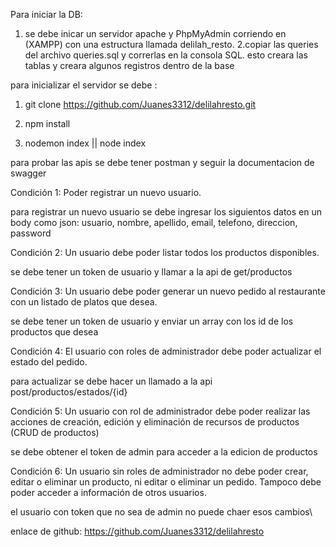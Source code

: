 Para iniciar la DB:
1. se debe inicar un servidor apache y PhpMyAdmin corriendo en (XAMPP) con una estructura llamada delilah_resto. 
2.copiar las queries del archivo queries.sql y correrlas en la consola SQL. esto creara las tablas y creara algunos registros dentro de la base

para inicializar el servidor  se debe :
1. git clone https://github.com/Juanes3312/delilahresto.git

2. npm install

3. nodemon index || node index

para probar las apis se debe tener postman y seguir la documentacion de swagger 

Condición 1: Poder registrar un nuevo usuario.

para registrar un nuevo usuario se debe ingresar los siguientos datos en un body como json:  usuario, nombre, apellido, email, telefono, direccion, password

Condición 2: Un usuario debe poder listar todos los productos disponibles.

se debe tener un token de usuario y llamar a la api de get/productos

Condición 3: Un usuario debe poder generar un nuevo pedido al restaurante con un listado de platos que desea.

se debe tener un token de usuario y enviar un array con los id de los productos que desea

Condición 4: El usuario con roles de administrador debe poder actualizar el estado del pedido.

para actualizar se debe hacer un llamado a la api post/productos/estados/{id}

Condición 5: Un usuario con rol de administrador debe poder realizar las acciones de creación, edición y eliminación de recursos de productos (CRUD de productos)

se debe obtener el token de admin para acceder a la edicion de productos

Condición 6: Un usuario sin roles de administrador no debe poder crear, editar o eliminar un producto, ni editar o eliminar un pedido. Tampoco debe poder acceder a información de otros usuarios.

el usuario con token que no sea de admin no puede chaer esos cambios\


enlace de github: https://github.com/Juanes3312/delilahresto